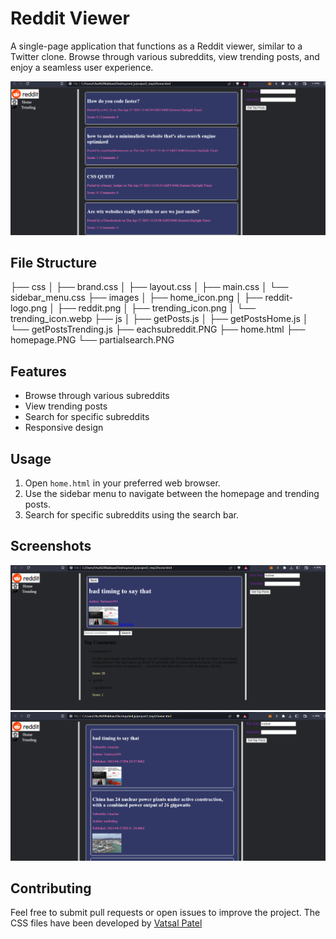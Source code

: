 # Reddit Viewer

A single-page application that functions as a Reddit viewer, similar to a Twitter clone. Browse through various subreddits, view trending posts, and enjoy a seamless user experience.

![Homepage](homepage.PNG)

## File Structure

├── css
│   ├── brand.css
│   ├── layout.css
│   ├── main.css
│   └── sidebar_menu.css
├── images
│   ├── home_icon.png
│   ├── reddit-logo.png
│   ├── reddit.png
│   ├── trending_icon.png
│   └── trending_icon.webp
├── js
│   ├── getPosts.js
│   ├── getPostsHome.js
│   └── getPostsTrending.js
├── eachsubreddit.PNG
├── home.html
├── homepage.PNG
└── partialsearch.PNG



## Features

- Browse through various subreddits
- View trending posts
- Search for specific subreddits
- Responsive design

## Usage

1. Open `home.html` in your preferred web browser.
2. Use the sidebar menu to navigate between the homepage and trending posts.
3. Search for specific subreddits using the search bar.

## Screenshots

![Each Subreddit](eachsubreddit.PNG)
![Partial Search](partialsearch.PNG)

## Contributing

Feel free to submit pull requests or open issues to improve the project.
The CSS files have been developed by [Vatsal Patel](https:github.com/pvatsalk)
